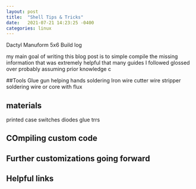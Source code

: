 ```yaml
---
layout: post
title:  "Shell Tips & Tricks"
date:   2021-07-21 14:23:25 -0400
categories: linux
---
```

Dactyl Manuform 5x6 Build log

my main goal of writing this blog post is to simple compile the missing information
that was extremely helpful that many guides I followed glossed over probably assuming prior knowledge
c



##Tools
Glue gun
helping hands
soldering Iron
wire cutter 
wire stripper
soldering wire or core with flux

## materials
printed case
switches
diodes
glue 
trrs 

## COmpiling custom code

## Further customizations going forward

## Helpful links

